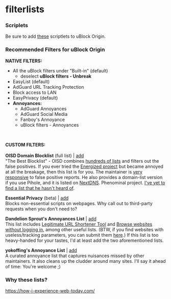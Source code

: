 # filterlists

### Scriplets
Be sure to add [these](https://github.com/uBlock-user/uBO-Scriptlets) scriptlets to uBlock Origin.

### Recommended Filters for uBlock Origin

**NATIVE FILTERS:**
 - All the uBlock filters under "Built-in" (default)
   - deselect **uBlock filters - Unbreak** 
 - EasyList (default)
 - AdGuard URL Tracking Protection
 - Block access to LAN
 - EasyPrivacy (default)
 - **Annoyances:**
   - AdGuard Annoyances
   - AdGuard Social Media
   - Fanboy's Annoyance
   - uBlock filters - Annoyances
<BR>

**CUSTOM FILTERS:** <br> <br>
**OISD Domain Blocklist** (full list) | [add](https://oisd.nl/downloads)
<br> "The Best Blocklist" - OISD combines [hundreds of lists](https://oisd.nl/includedlists) and filters out the false positives. If you ever tried the [Energized project](https://github.com/EnergizedProtection/block) but became annoyed at all the breakage, then this list is for you. The maintainer is [very responsive](https://www.reddit.com/r/oisd_blocklist/comments/m6j6fg/oisd_domain_blocklist/?sort=new) to false positive reports. He also provides a domain-list version if you use Pihole, and it is listed on [NextDNS](https://nextdns.io/?from=xujj63g5). Phenominal project. [I've yet to find a list that he hasn't heard of](https://oisd.nl/allknownlists.php).

**Essential Privacy** (beta) | [add](https://github.com/yokoffing/filterlists/blob/main/EssentialPrivacy.txt)
<br> Blocks non-essential scripts on webpages. Why call out to third-party requests when you don't need to?
  
**Dandelion Sprout's Annoyances List** | [add](https://github.com/DandelionSprout/adfilt/blob/master/AnnoyancesList)
<br> This list includes [Legitimate URL Shortener Tool](https://github.com/DandelionSprout/adfilt/blob/master/LegitimateURLShortener.txt) and [Browse websites without logging in](https://github.com/DandelionSprout/adfilt/blob/master/BrowseWebsitesWithoutLoggingIn.txt), among other useful lists. (BTW, if you find websites with useless/tracking parameters, you can submit them [here](https://github.com/DandelionSprout/adfilt/discussions/163?sort=new).) If this list is too heavy-handed for your tastes, I'd at least add the two aforementioned lists.
  
**yokoffing's Annoyance List** | [add](https://github.com/yokoffing/filterlists/blob/main/AnnoyanceList)
<br> A curated annoyance list that captures nuisances missed by other maintainers. It also cleans up the cludder around many sites. I'll say it ahead of time: You're welcome ;)

### Why these lists?
https://how-i-experience-web-today.com/
